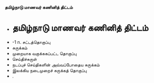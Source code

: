 **தமிழ்நாடு மாணவர் கணினித் திட்டம்**
- # தமிழ்நாடு மாணவர் கணினித் திட்டம்
- -1 n. சட்டத்தொகுப்பு
- சுருக்கம்
- முறையாக வகுக்ககப்பட்ட தொகுப்பு
- செய்திச்சுருள்
- நடப்புச் செய்திகளின் அவ்வப்போதைய சுருக்கம்
- இலக்கிய நடைமுறைச் சுருக்கத் தொகுப்பு
- .

